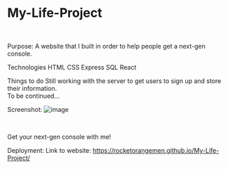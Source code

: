 # My-Life-Project
</br>

Purpose:
A website that I built in order to help people get a next-gen console.
</br>

Technologies
HTML
CSS
Express
SQL
React
</br>

Things to do
Still working with the server to get users to sign up and store their information.
</br>
To be continued...
</br>

Screenshot:
![image](https://user-images.githubusercontent.com/74105226/142867254-9b590624-605b-4c14-b9b8-ee2aca303667.png)

</br>

Get your next-gen console with me!
</br>

Deployment:
Link to website: https://rocketorangemen.github.io/My-Life-Project/
<!-- work in progress -->
